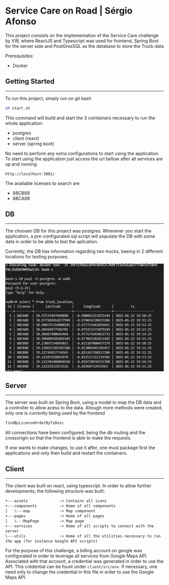 # Service Care on Road | Sérgio Afonso

This project consists on the implementation of the Service Care challenge by VW, where ReactJS and Typescript was used for frontend, Spring Boot for the server side and PostGresSQL as the database to store the Truck data 

Prerequisites: 
* Docker 




## Getting Started
---

To run this project, simply run on git bash

```bash
sh start.sh
```

This command will build and start the 3 cointainers necessary to run the whole application: 
* postgres
* client (react)
* server (spring boot)

No need to perform any extra configurations to start using the application. To start using the application just access the url bellow after all services are up and running

```
http://localhost:3001/
```

The available licenses to search are 
* 88CB88
* 88CA88


## DB
---

The choosen DB for this project was postgres. Whenever you start the application, a pre-configurated sql script will populate the DB with some data in order to be able to test the aplication. 

Currently, the DB has information regarding two trucks, beeing in 2 different locations for testing purposes. 

![dbdata](https://github.com/ssafonso/servicecare-v2/blob/main/postgres/dbdata.PNG?raw=true "Optional Title")


## Server
---

The server was built on Spring Boot, using a model to map the DB data and a controller to allow acess to the data. Altough more methods were created, only one is currently being used by the frontend 

```java
findByLicenseOrderByTsDesc
```

All connections have been configured, being the db routing and the crossorigin so that the frontend is able to make the requests.

If one wants to make changes, to use it after, one must package first the applications and only then build and restart the containers.




## Client
---

The client was built on react, using typescript. In order to allow further developments, the following structure was built:

```text
+---assets              -> Contains all icons
+---components          -> Home of all components
|   \---map             -> Map component
+---pages               -> Home of all pages
|   \---MapPage         -> Map page
+---services            -> Home of all scripts to connect with the server
\---utils               -> Home of all the utilities necessary to run the app (for instance Google API scripts)
```

For the purpose of this challenge, a billing account on google was configurated in order to leverage all services from Google Maps API. Associated with that account, a credential was generated in order to use the API. This credential can be fount under `client/src/env`. If necessary, one need only to change the credential in this file in order to use the Google Maps API. 
